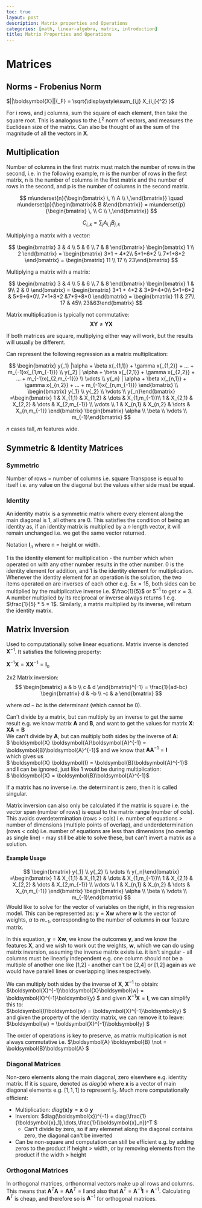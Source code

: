 ```yaml
---
toc: true
layout: post
description: Matrix properties and Operations
categories: [math, linear-algebra, matrix, introduction]
title: Matrix Properties and Operations
---
```


# Matrices

## Norms - Frobenius Norm

$||\boldsymbol{X}||{_F} = \sqrt{\displaystyle\sum_{i,j} X_{i,j}{^2} }$

For i rows, and j columns, sum the square of each element, then take the square root. This is analogous to the $L^2$ norm of vectors, and measures the Euclidean size of the matrix. Can also be thought of as the sum of the magnitude of all the vectors in $\boldsymbol{X}$.

## Multiplication

Number of columns in the first matrix must match the number of rows in the second, i.e. in the following example, m is the number of rows in the first matrix, n is the number of columns in the first matrix and the number of rows in the second, and p is the number of columns in the second matrix.

$$ m\underset{n}{\begin{bmatrix} \, \\ A \\ \,\end{bmatrix}} \quad
n\underset{p}{\begin{bmatrix}& B &\end{bmatrix}} = m\underset{p}{\begin{bmatrix} \, \\ C \\ \,\end{bmatrix}}
$$

$$ C_{i,k} = \displaystyle\sum_{j}A_{i,j}B_{j,k} $$

Multiplying a matrix with a vector:

$$ 
\begin{bmatrix} 3 & 4 \\ 5 & 6 \\ 7 & 8 \end{bmatrix}
\begin{bmatrix} 1 \\ 2 \end{bmatrix} = \begin{bmatrix} 3*1 + 4*2\\ 5*1+6*2 \\ 7*1+8*2 \end{bmatrix} = \begin{bmatrix} 11 \\ 17 \\ 23\end{bmatrix}
$$

Multiplying a matrix with a matrix:

$$ 
\begin{bmatrix} 3 & 4 \\ 5 & 6 \\ 7 & 8 \end{bmatrix}
\begin{bmatrix} 1 & 9\\ 2 & 0 \end{bmatrix} = \begin{bmatrix} 3*1 + 4*2 & 3*9+4*0\\ 5*1+6*2 & 5*9+6*0\\ 7*1+8*2 &7*9+8*0 \end{bmatrix} = \begin{bmatrix} 11 & 27\\ 17 & 45\\ 23&63\end{bmatrix}
$$

Matrix multiplication is typically not commutative: $$\boldsymbol{X}\boldsymbol{Y} \not= \boldsymbol{Y}\boldsymbol{X}$$

If both matrices are square, multiplying either way will work, but the results will usually be different.

Can represent the following regression as a matrix multiplication:

$$
\begin{bmatrix}
 y{_1} |\alpha + \beta x{_{1,1}} + \gamma x{_{1,2}} + ... + m_{-1}x{_{1,m_{-1}}} \\
 y{_2} | \alpha + \beta x{_{2,1}} + \gamma x{_{2,2}} + ... + m_{-1}x{_{2,m_{-1}}} \\
\vdots \\
 y{_n} |  \alpha + \beta x{_{n,1}} + \gamma x{_{n,2}} + ... + m_{-1}x{_{n,m_{-1}}}
\end{bmatrix} \\ \begin{bmatrix} y{_1} \\ y{_2} \\ \vdots \\ y{_n}\end{bmatrix} =\begin{bmatrix} 1 & X_{1,1} & X_{1,2} & \dots & X_{1,m_{-1}}\\ 1 & X_{2,1} & X_{2,2} & \dots & X_{2,m_{-1}} \\ \vdots \\ 1 & X_{n,1} & X_{n,2} & \dots & X_{n,m_{-1}} \end{bmatrix}
\begin{bmatrix} \alpha \\ \beta \\ \vdots \\ m_{-1}\end{bmatrix}
$$

$n$ cases tall, $m$ features wide.

## Symmetric & Identity Matrices

### Symmetric

Number of rows = number of columns i.e. square
Transpose is equal to itself i.e. any value on the diagonal but the values either side must be equal.

### Identity

An identity matrix is a symmetric matrix where every element along the main diagonal is 1, all others are 0. This satisfies the condition of being an identity as, if an identity matrix is multiplied by a $n$ length vector, it will remain unchanged i.e. we get the same vector returned. 

Notation $\boldsymbol{I}_n$ where n = height or width.

1 is the identity element for multiplication - the number which when operated on with any other number results in the other number. 0 is the identity element for addition, and 1 is the identity element for multiplication. Whenever the identity element for an operation is the solution, the two items operated on are inverses of each other e.g. $5x = 15$, both sides can be multiplied by the multiplicative inverse i.e. $\frac{1}{5}$ or $5^{-1}$ to get $x=3$. A number multiplied by its reciprocal or inverse always returns 1 e.g. $\frac{1}{5} * 5 = 1$. Similarly, a matrix multiplied by its inverse, will return the identity matrix.


## Matrix Inversion

Used to computationally solve linear equations. Matrix inverse is denoted $\boldsymbol{X}^{-1}$. It satisfies the following property:  

$\boldsymbol{X}^{-1} \boldsymbol{X} = \boldsymbol{X}\boldsymbol{X}^{-1}  = \boldsymbol{I}_n$  

2x2 Matrix inversion:
$$ 
\begin{bmatrix} a & b \\ c & d \end{bmatrix}^{-1} = \frac{1}{ad-bc} \begin{bmatrix} d & -b \\ -c & a \end{bmatrix}
$$

where ${ad-bc}$ is the determinant (which cannot be 0).

Can't divide by a matrix, but can multiply by an inverse to get the same result e.g.
we know matrix $\boldsymbol{A}$ and $\boldsymbol{B}$, and want to get the values for matrix $\boldsymbol{X}$:  
$\boldsymbol{X} \boldsymbol{A} = \boldsymbol{B}$  
We can't divide by $\boldsymbol{A}$, but can multiply both sides by the inverse of $\boldsymbol{A}$:  
$ \boldsymbol{X} \boldsymbol{A}\boldsymbol{A}^{-1} = \boldsymbol{B}\boldsymbol{A}^{-1}$ and we know that
$\boldsymbol{A}\boldsymbol{A}^{-1} = \boldsymbol{I}$  
which gives us  
$ \boldsymbol{X} \boldsymbol{I} = \boldsymbol{B}\boldsymbol{A}^{-1}$  
and $\boldsymbol{I}$ can be ignored, just like 1 would be during multiplication:  
$ \boldsymbol{X} = \boldsymbol{B}\boldsymbol{A}^{-1}$

If a matrix has no inverse i.e. the determinant is zero, then it is called singular. 

Matrix inversion can also only be calculated if the matrix is square i.e. the vector span (number of rows) is equal to the matrix range (number of cols). This avoids overdetermination (rows > cols) i.e. number of equations > number of dimensions (multiple points of overlap), and underdetermination (rows < cols) i.e. number of equations are less than dimensions (no overlap as single line) - may still be able to solve these, but can't invert a matrix as a solution.


#### Example Usage
$$
\begin{bmatrix} y{_1} \\ y{_2} \\ \vdots \\ y{_n}\end{bmatrix} =\begin{bmatrix} 1 & X_{1,1} & X_{1,2} & \dots & X_{1,m_{-1}}\\ 1 & X_{2,1} & X_{2,2} & \dots & X_{2,m_{-1}} \\ \vdots \\ 1 & X_{n,1} & X_{n,2} & \dots & X_{n,m_{-1}} \end{bmatrix}
\begin{bmatrix} \alpha \\ \beta \\ \vdots \\ m_{-1}\end{bmatrix}
$$
Would like to solve for the vector of variables on the right, in this regression model.
This can be represented as:
$\boldsymbol{y} = \boldsymbol{X}\boldsymbol{w}$ where $\boldsymbol{w}$ is the vector of weights, $\alpha$ to $m_{-1}$, corresponding to the number of columns in our feature matrix.

In this equation, $\boldsymbol{y} = \boldsymbol{X}\boldsymbol{w}$, we know the outcomes $\boldsymbol{y}$, and we know the features $\boldsymbol{X}$, and we wish to work out the weights, $\boldsymbol{w}$, which we can do using matrix inversion, assuming the inverse matrix exists i.e. it isn't singular - all columns must be linearly independent e.g. one column should not be a multiple of another one like [1,2] - another can't be [2,4] or [1,2] again as we would have paralell lines or overlapping lines respectively.

We can multiply both sides by the inverse of $\boldsymbol{X}$, $\boldsymbol{X}^{-1}$ to obtain:   
$\boldsymbol{X}^{-1}\boldsymbol{X}\boldsymbol{w} = \boldsymbol{X}^{-1}\boldsymbol{y} $
and given $\boldsymbol{X}^{-1}\boldsymbol{X} = \boldsymbol{I}$, we can simplify this to:  
$\boldsymbol{I}\boldsymbol{w} = \boldsymbol{X}^{-1}\boldsymbol{y} $ and given the property of the identity matrix, we can remove it to leave:  
$\boldsymbol{w} = \boldsymbol{X}^{-1}\boldsymbol{y} $

The order of operations is key to preserve, as matrix multiplication is not always commutative i.e. $\boldsymbol{A} \boldsymbol{B} \not = \boldsymbol{B}\boldsymbol{A} $

### Diagonal Matrices

Non-zero elements along the main diagonal, zero elsewhere e.g. identity matrix.
If it is square, denoted as $diag(\boldsymbol{x})$ where $\boldsymbol{x}$ is a vector of main diagonal elements e.g. $[1,1,1]$ to represent $\boldsymbol{I}_3$.
Much more computationally efficient:
- Multiplication: $diag(\boldsymbol{x})\boldsymbol{y} = \boldsymbol{x}\odot{}\boldsymbol{y}$
- Inversion: $diag(\boldsymbol{x})^{-1} = diag(\frac{1}{\boldsymbol{x}_1},\dots,\frac{1}{\boldsymbol{x}_n})^T $
  - Can't divide by zero, so if any elemenet along the diagonal contains zero, the diagonal can't be inverted
- Can be non-square and computation can still be efficient e.g. by adding zeros to the product if height > width, or by removing elements from the product if the width > height

### Orthogonal Matrices

In orthogonal matrices, orthonormal vectors make up all rows and columns.
This means that 
$\boldsymbol{A}^{T} \boldsymbol{A} = \boldsymbol{A}\boldsymbol{A}^{T}  = \boldsymbol{I}$ and also that $\boldsymbol{A}^{T} = \boldsymbol{A}^{-1}\boldsymbol{I} = \boldsymbol{A}^{-1}$.  Calculating $\boldsymbol{A}^{T}$ is cheap, and therefore so is $\boldsymbol{A}^{-1}$ for orthogonal matrices.
